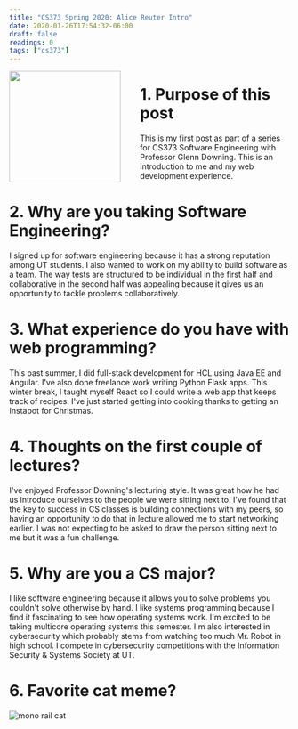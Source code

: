 ```yaml
---
title: "CS373 Spring 2020: Alice Reuter Intro"
date: 2020-01-26T17:54:32-06:00
draft: false
readings: 0
tags: ["cs373"]
---
```



<img src="/img/cs373/linkedin.png" width="200" align="left" style="padding-right:2rem" />


# 1. Purpose of this post

This is my first post as part of a series for CS373 Software Engineering with Professor Glenn Downing. This is an introduction to me and my web development experience.

# 2. Why are you taking Software Engineering?

I signed up for software engineering because it has a strong reputation among UT students. I also wanted to work on my ability to build software as a team. The way tests are structured to be individual in the first half and collaborative in the second half was appealing because it gives us an opportunity to tackle problems collaboratively.

# 3. What experience do you have with web programming?

This past summer, I did full-stack development for HCL using Java EE and Angular. I've also done freelance work writing Python Flask apps. This winter break, I taught myself React so I could write a web app that keeps track of recipes. I've just started getting into cooking thanks to getting an Instapot for Christmas. 

# 4. Thoughts on the first couple of lectures?

I've enjoyed Professor Downing's lecturing style. It was great how he had us introduce ourselves to the people we were sitting next to. I've found that the key to success in CS classes is building connections with my peers, so having an opportunity to do that in lecture allowed me to start networking earlier. I was not expecting to be asked to draw the person sitting next to me but it was a fun challenge.

# 5. Why are you a CS major?

I like software engineering because it allows you to solve problems you couldn't solve otherwise by hand. I like systems programming because I find it fascinating to see how operating systems work. I'm excited to be taking multicore operating systems this semester. I'm also interested in cybersecurity which probably stems from watching too much Mr. Robot in high school. I compete in cybersecurity competitions with the Information Security & Systems Society at UT. 

# 6. Favorite cat meme?

![mono rail cat](/img/cs373/monorail-cat.jpg)

